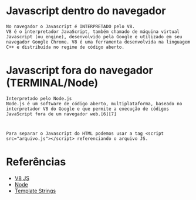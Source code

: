 # Javascript dentro do navegador
    No navegador o Javascript é INTERPRETADO pelo V8.
    V8 é o interpretador JavaScript, também chamado de máquina virtual Javascript (ou engine), desenvolvido pela Google e utilizado em seu navegador Google Chrome. V8 é uma ferramenta desenvolvida na linguagem C++ e distribuída no regime de código aberto.


# Javascript fora do navegador (TERMINAL/Node)
    Interpretado pelo Node.js
    Node.js é um software de código aberto, multiplataforma, baseado no interpretador V8 do Google e que permite a execução de códigos JavaScript fora de um navegador web.[6][7]

#
    Para separar o Javascript do HTML podemos usar a tag <script src="arquivo.js"></script> referenciando o arquivo JS.

# Referências
-   [V8 JS](https://pt.wikipedia.org/wiki/V8_(JavaScript))
-   [Node](https://pt.wikipedia.org/wiki/Node.js)
-   [Template Strings](https://developer.mozilla.org/pt-BR/docs/Web/JavaScript/Reference/Template_literals)
